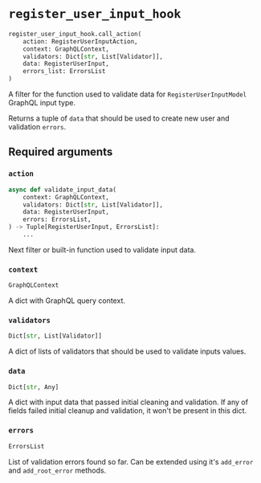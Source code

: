 # `register_user_input_hook`

```python
register_user_input_hook.call_action(
    action: RegisterUserInputAction,
    context: GraphQLContext,
    validators: Dict[str, List[Validator]],
    data: RegisterUserInput,
    errors_list: ErrorsList
)
```

A filter for the function used to validate data for `RegisterUserInputModel` GraphQL input type.

Returns a tuple of `data` that should be used to create new user and validation `errors`.


## Required arguments

### `action`

```python
async def validate_input_data(
    context: GraphQLContext,
    validators: Dict[str, List[Validator]],
    data: RegisterUserInput,
    errors: ErrorsList,
) -> Tuple[RegisterUserInput, ErrorsList]:
    ...
```

Next filter or built-in function used to validate input data.


### `context`

```python
GraphQLContext
```

A dict with GraphQL query context.


### `validators`

```python
Dict[str, List[Validator]]
```

A dict of lists of validators that should be used to validate inputs values.


### `data`

```python
Dict[str, Any]
```

A dict with input data that passed initial cleaning and validation. If any of fields failed initial cleanup and validation, it won't be present in this dict.


### `errors`

```python
ErrorsList
```

List of validation errors found so far. Can be extended using it's `add_error` and `add_root_error` methods.